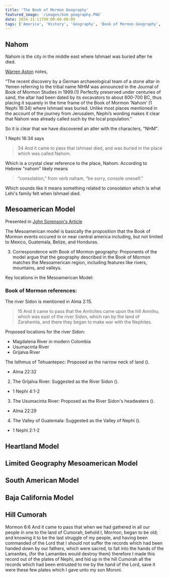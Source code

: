 ```yaml
---
title: 'The Book of Mormon Geography'
featured_image: '/images/bom geography.PNG'
date: 2024-11-11T00:00:00-00:00
tags: ['America', 'History', 'Geography', 'Book of Mormon Geography', 'Book of Mormon', 'Mesoamerican Model']
---
```


## Nahom

Nahom is the city in the middle east where Ishmael was buried after he died. 

[Warren Aston](www.lehistrail.com) notes,

“The recent discovery by a German archaeological team of a stone altar in Yemen referring to the tribal name NIHM was announced in the Journal of Book of Mormon Studies in 1999.(1) Perfectly preserved under centuries of sand, the altar had been dated by its excavators to about 600-700 BC, thus placing it squarely in the time frame of the Book of Mormon ‘Nahom’ (1 Nephi 16:34) where Ishmael was buried. Unlike most places mentioned in the account of the journey from Jerusalem, Nephi’s wording makes it clear that Nahom was already called such by the local population.”

So it is clear that we have discovered an alter with the characters, "NHM". 

1 Nephi 16:34 says

> 34 And it came to pass that Ishmael died, and was buried in the place which was called Nahom.

Which is a crystal clear reference to the place, Nahom. According to Hebrew "nahom" likely means 

> “consolation,” from verb naham, “be sorry, console oneself.”

Which sounds like it means something related to consolation which is what Lehi's family felt when Ishmael died. 

## Mesoamerican Model

Presented in [John Sorenson's Article](https://archive.bookofmormoncentral.org/sites/default/files/archive-files/pdf/sorenson/2024-04-18/john_l._sorenson_mormons_map_2000.pdf)

The Mesoamerican model is basically the proposition that the Book of Mormon events occured in or near central america including, but not limited to Mexico, Guatemala, Belize, and Honduras.

3. Correspondence with Book of Mormon geography: Proponents of the model argue that the geography described in the Book of Mormon matches the Mesoamerican region, including features like rivers, mountains, and valleys.

Key locations in the Mesoamerican Model:

### Book of Mormon references:

The river Sidon is mentioned in Alma 2:15.

> 15 And it came to pass that the Amlicites came upon the hill Amnihu, which was east of the river Sidon, which ran by the land of Zarahemla, and there they began to make war with the Nephites.

Proposed locations for the river Sidon:

- Magdalena River in modern Colombia
- Usumacinta River
- Grijalva River

The Isthmus of Tehuantepec: Proposed as the narrow neck of land ().
- Alma 22:32

2. The Grijalva River: Suggested as the River Sidon ().
- 1 Nephi 4:1-2

3. The Usumacinta River: Proposed as the River Sidon's headwaters ().
- Alma 22:29 

4. The Valley of Guatemala: Suggested as the Valley of Nephi ().
- 1 Nephi 2:1-2

## Heartland Model

## Limited Geography Mesoamerican Model

## South American Model

## Baja California Model


## Hill Cumorah

Mormon 6:6 And it came to pass that when we had gathered in all our people in one to the land of Cumorah, behold I, Mormon, began to be old; and knowing it to be the last struggle of my people, and having been commanded of the Lord that I should not suffer the records which had been handed down by our fathers, which were sacred, to fall into the hands of the Lamanites, (for the Lamanites would destroy them) therefore I made this record out of the plates of Nephi, and hid up in the hill Cumorah all the records which had been entrusted to me by the hand of the Lord, save it were these few plates which I gave unto my son Moroni.

